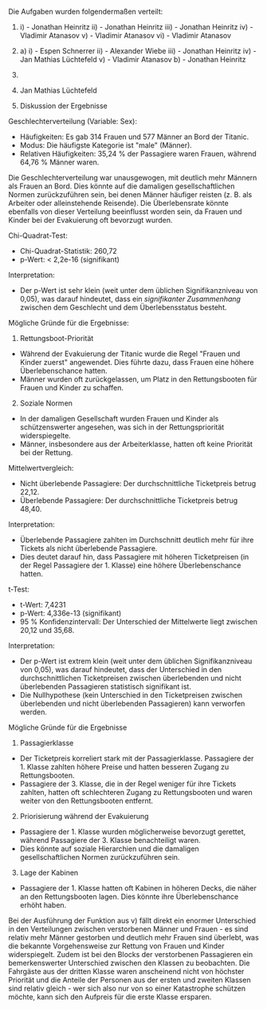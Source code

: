 Die Aufgaben wurden folgendermaßen verteilt: 
1. i) - Jonathan Heinritz
   ii) - Jonathan Heinritz
   iii) - Jonathan Heinritz
   iv) - Vladimir Atanasov
   v) - Vladimir Atanasov
   vi) - Vladimir Atanasov

2. a) i) - Espen Schnerrer
      ii) - Alexander Wiebe
      iii) - Jonathan Heinritz
      iv) - Jan Mathias Lüchtefeld
      v) - Vladimir Atanasov
   b) - Jonathan Heinritz
3.
4. Jan Mathias Lüchtefeld

5. Diskussion der Ergebnisse

Geschlechterverteilung (Variable: Sex):

- Häufigkeiten: Es gab 314 Frauen und 577 Männer an Bord der Titanic.
- Modus: Die häufigste Kategorie ist "male" (Männer).
- Relativen Häufigkeiten: 35,24 % der Passagiere waren Frauen, während 64,76 % Männer waren.

Die Geschlechterverteilung war unausgewogen, mit deutlich mehr Männern als Frauen an Bord.
Dies könnte auf die damaligen gesellschaftlichen Normen zurückzuführen sein, bei denen Männer häufiger reisten (z. B. als Arbeiter oder alleinstehende Reisende). Die Überlebensrate könnte ebenfalls von dieser Verteilung beeinflusst worden sein, da Frauen und Kinder bei der Evakuierung oft bevorzugt wurden.




Chi-Quadrat-Test:
- Chi-Quadrat-Statistik: 260,72
- p-Wert: < 2,2e-16 (signifikant)

Interpretation:
- Der p-Wert ist sehr klein (weit unter dem üblichen Signifikanzniveau von 0,05), was darauf hindeutet, dass ein *signifikanter Zusammenhang* zwischen dem Geschlecht und dem Überlebensstatus besteht.

Mögliche Gründe für die Ergebnisse:
1. Rettungsboot-Priorität
- Während der Evakuierung der Titanic wurde die Regel "Frauen und Kinder zuerst" angewendet. Dies führte dazu, dass Frauen eine höhere Überlebenschance hatten.
- Männer wurden oft zurückgelassen, um Platz in den Rettungsbooten für Frauen und Kinder zu schaffen.

2. Soziale Normen
- In der damaligen Gesellschaft wurden Frauen und Kinder als schützenswerter angesehen, was sich in der Rettungspriorität widerspiegelte.
- Männer, insbesondere aus der Arbeiterklasse, hatten oft keine Priorität bei der Rettung.

Mittelwertvergleich:
- Nicht überlebende Passagiere: Der durchschnittliche Ticketpreis betrug 22,12.
- Überlebende Passagiere: Der durchschnittliche Ticketpreis betrug 48,40.

Interpretation:
- Überlebende Passagiere zahlten im Durchschnitt deutlich mehr für ihre Tickets als nicht überlebende Passagiere.
- Dies deutet darauf hin, dass Passagiere mit höheren Ticketpreisen (in der Regel Passagiere der 1. Klasse) eine höhere Überlebenschance hatten.

t-Test:
- t-Wert: 7,4231
- p-Wert: 4,336e-13 (signifikant)
- 95 % Konfidenzintervall: Der Unterschied der Mittelwerte liegt zwischen 20,12 und 35,68.

Interpretation:
- Der p-Wert ist extrem klein (weit unter dem üblichen Signifikanzniveau von 0,05), was darauf hindeutet, dass der Unterschied in den durchschnittlichen Ticketpreisen zwischen überlebenden und nicht überlebenden Passagieren statistisch signifikant ist.
- Die Nullhypothese (kein Unterschied in den Ticketpreisen zwischen überlebenden und nicht überlebenden Passagieren) kann verworfen werden.

Mögliche Gründe für die Ergebnisse
1. Passagierklasse
- Der Ticketpreis korreliert stark mit der Passagierklasse. Passagiere der 1. Klasse zahlten höhere Preise und hatten besseren Zugang zu Rettungsbooten.
- Passagiere der 3. Klasse, die in der Regel weniger für ihre Tickets zahlten, hatten oft schlechteren Zugang zu Rettungsbooten und waren weiter von den Rettungsbooten entfernt.

2. Priorisierung während der Evakuierung
- Passagiere der 1. Klasse wurden möglicherweise bevorzugt gerettet, während Passagiere der 3. Klasse benachteiligt waren.
- Dies könnte auf soziale Hierarchien und die damaligen gesellschaftlichen Normen zurückzuführen sein.

3. Lage der Kabinen
- Passagiere der 1. Klasse hatten oft Kabinen in höheren Decks, die näher an den Rettungsbooten lagen. Dies könnte ihre Überlebenschance erhöht haben.

Bei der Ausführung der Funktion aus v) fällt direkt ein enormer Unterschied in den Verteilungen zwischen verstorbenen Männer und Frauen - es sind relativ mehr Männer gestorben und deutlich mehr Frauen sind überlebt, was die bekannte Vorgehensweise zur Rettung von Frauen und Kinder widerspiegelt. Zudem ist bei den Blocks der verstorbenen Passagieren ein bemerkenswerter Unterschied zwischen den Klassen zu beobachten. Die Fahrgäste aus der dritten Klasse waren anscheinend nicht von höchster Priorität und die Anteile der Personen aus der ersten und zweiten Klassen sind relativ gleich - wer sich also nur von so einer Katastrophe schützen möchte, kann sich den Aufpreis für die erste Klasse ersparen.
